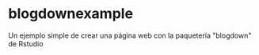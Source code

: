 # blogdownexample
Un ejemplo simple de crear una página web con la paquetería "blogdown" de Rstudio
